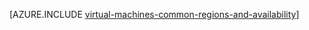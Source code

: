 <properties
   pageTitle="Azure 区域和 Linux VM 可用性 | Azure"
   description="了解能够在 Azure 中运行 Linux 虚拟机的区域和可用性功能"
   services="virtual-machines-linux"
   documentationCenter=""
   authors="iainfoulds"
   manager="timlt"
   editor=""/>

<tags
   ms.service="virtual-machines-linux"
   ms.devlang="na"
   ms.topic="article"
   ms.tgt_pltfrm="vm-linux"
   ms.workload="infrastructure-services"
   ms.date="04/10/2017"
   wacn.date="05/31/2017"
   ms.author="iainfou"/>

[AZURE.INCLUDE [virtual-machines-common-regions-and-availability](../../includes/virtual-machines-common-regions-and-availability.md)]

<!---HONumber=Mooncake_0829_2016-->